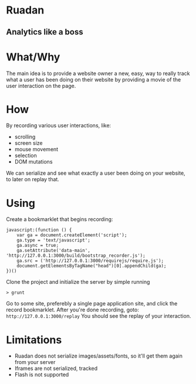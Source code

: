 # Ruadan
## Analytics like a boss

# What/Why

The main idea is to provide a website owner a new, easy, way to really track what a user has been doing on their website by providing a movie of the user interaction on the page.

# How

By recording various user interactions, like:

* scrolling
* screen size
* mouse movement
* selection
* DOM mutations

We can serialize and see what exactly a user been doing on your website, to later on replay that.

# Using

Create a bookmarklet that begins recording:

```
javascript:(function () {  
	var ga = document.createElement('script');  
	ga.type = 'text/javascript';  
	ga.async = true;  
	ga.setAttribute('data-main', 'http://127.0.0.1:3000/build/bootstrap_recorder.js');  
	ga.src = ('http://127.0.0.1:3000/requirejs/require.js');  
	document.getElementsByTagName("head")[0].appendChild(ga);
})()
```


Clone the project and initialize the server by simple running

```
> grunt
```

Go to some site, preferebly a single page application site, and click the record bookmarklet.
After you're done recording, goto: ``` http://127.0.0.1:3000/replay ```
You should see the replay of your interaction.

# Limitations

* Ruadan does not serialize images/assets/fonts, so it'll get them again from your server
* Iframes are not serialized, tracked
* Flash is not supported
